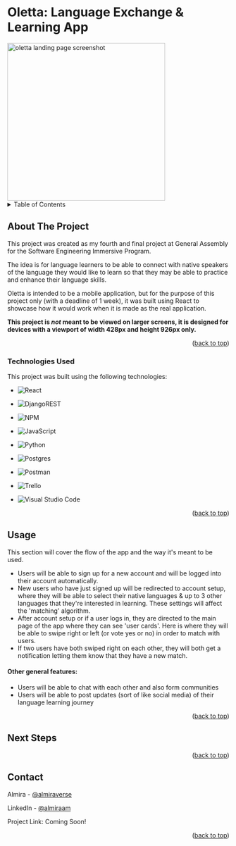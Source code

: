 
<a name="readme-top"></a>




<!-- PROJECT SHIELDS -->
<!--
*** I'm using markdown "reference style" links for readability.
*** Reference links are enclosed in brackets [ ] instead of parentheses ( ).
*** See the bottom of this document for the declaration of the reference variables
*** for contributors-url, forks-url, etc. This is an optional, concise syntax you may use.
*** https://www.markdownguide.org/basic-syntax/#reference-style-links
-->

# Oletta: Language Exchange & Learning App
<img width="358" alt="oletta landing page screenshot" src="https://github.com/almiraverse/oletta-frontend/assets/116821763/c5973843-2ebd-48b3-9c88-ae22e979748e">


<!-- TABLE OF CONTENTS -->
<details>
  <summary>Table of Contents</summary>
  <ol>
    <li>
      <a href="#about-the-project">About The Project</a>
    
      <ul>
        <li><a href="#technologies-used">Technologies Used</a></li>
      </ul>
    </li>
    <li><a href="#usage">Usage</a></li>
    <li><a href="#next-steps">Next Steps</a></li>
    <li><a href="#contact">Contact</a></li>
  </ol>
</details>



<!-- ABOUT THE PROJECT -->
## About The Project

This project was created as my fourth and final project at General Assembly for the Software Engineering Immersive Program. 

The idea is for language learners to be able to connect with native speakers of the language they would like to learn so that they may be able to practice and enhance their language skills.

Oletta is intended to be a mobile application, but for the purpose of this project only (with a deadline of 1 week), it was built using React to showcase how it would work when it is made as the real application.

**This project is *not* meant to be viewed on larger screens, it is designed for devices with a viewport of width 428px and height 926px only.**

<p align="right">(<a href="#readme-top">back to top</a>)</p>



### Technologies Used

This project was built using the following technologies:

* ![React](https://img.shields.io/badge/react-%2320232a.svg?style=for-the-badge&logo=react&logoColor=%2361DAFB)

* ![DjangoREST](https://img.shields.io/badge/DJANGO-REST-ff1709?style=for-the-badge&logo=django&logoColor=white&color=ff1709&labelColor=gray)

* ![NPM](https://img.shields.io/badge/NPM-%23CB3837.svg?style=for-the-badge&logo=npm&logoColor=white)

* ![JavaScript](https://img.shields.io/badge/javascript-%23323330.svg?style=for-the-badge&logo=javascript&logoColor=%23F7DF1E)

* ![Python](https://img.shields.io/badge/python-3670A0?style=for-the-badge&logo=python&logoColor=ffdd54)

* ![Postgres](https://img.shields.io/badge/postgres-%23316192.svg?style=for-the-badge&logo=postgresql&logoColor=white)

* ![Postman](https://img.shields.io/badge/Postman-FF6C37?style=for-the-badge&logo=postman&logoColor=white)

* ![Trello](https://img.shields.io/badge/Trello-%23026AA7.svg?style=for-the-badge&logo=Trello&logoColor=white)

* ![Visual Studio Code](https://img.shields.io/badge/Visual%20Studio%20Code-0078d7.svg?style=for-the-badge&logo=visual-studio-code&logoColor=white)


<p align="right">(<a href="#readme-top">back to top</a>)</p>


<!-- USAGE EXAMPLES -->
## Usage

This section will cover the flow of the app and the way it's meant to be used.

* Users will be able to sign up for a new account and will be logged into their account automatically.
* New users who have just signed up will be redirected to account setup, where they will be able to select their native languages & up to 3 other languages that they're interested in learning. These settings will affect the 'matching' algorithm.
* After account setup or if a user logs in, they are directed to the main page of the app where they can see 'user cards'. Here is where they will be able to swipe right or left (or vote yes or no) in order to match with users.
* If two users have both swiped right on each other, they will both get a notification letting them know that they have a new match.

#### Other general features:

* Users will be able to chat with each other and also form communities
* Users will be able to post updates (sort of like social media) of their language learning journey

<p align="right">(<a href="#readme-top">back to top</a>)</p>

## Next Steps

<p align="right">(<a href="#readme-top">back to top</a>)</p>

<!-- CONTACT -->
## Contact

Almira - [@almiraverse](https://instagram.com/almiraverse) 

LinkedIn - [@almiraam](https://www.linkedin.com/in/almiraam/) 

Project Link: Coming Soon!

<p align="right">(<a href="#readme-top">back to top</a>)</p>



<!-- MARKDOWN LINKS & IMAGES -->
<!-- https://www.markdownguide.org/basic-syntax/#reference-style-links -->
